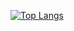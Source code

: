[![Top Langs](https://github-readme-stats.vercel.app/api/top-langs/?username=Corrl&layout=compact)](https://github.com/anuraghazra/github-readme-stats)

<!--

### Hi there 👋

**Corrl/Corrl** is a ✨ _special_ ✨ repository because its `README.md` (this file) appears on your GitHub profile.

Here are some ideas to get you started:

- 🔭 I’m currently working on ...
- 🌱 I’m currently learning ...
- 👯 I’m looking to collaborate on ...
- 🤔 I’m looking for help with ...
- 💬 Ask me about ...
- 📫 How to reach me: ...
- 😄 Pronouns: ...
- ⚡ Fun fact: ...
-->
